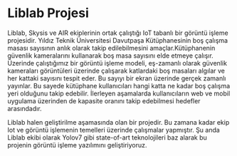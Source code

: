 # Liblab Projesi

Liblab, Skysis ve AIR ekiplerinin ortak çalıştığı IoT tabanlı bir görüntü işleme projesidir. Yıldız Teknik Üniversitesi Davutpaşa Kütüphanesinin boş çalışma masası sayısının anlık olarak takip edilebilmesini amaçlar.Kütüphanenin güvenlik kameralarını kullanarak boş masa sayısını elde etmeye çalışır. Üzerinde çalıştığımız bir görüntü işleme modeli, eş-zamanlı olarak güvenlik kameraları görüntüleri üzerinde çalışarak katlardaki boş masaları algılar ve her kattaki sayısını tespit eder. Bu sayıyı bir ekran üzerinde gerçek zamanlı yayınlar. Bu sayede kütüphane kullanıcıları hangi katta ne kadar boş çalışma yeri olduğunu takip edebilir. İlerleyen aşamalarda kullanıcıların web ve mobil uygulama üzerinden de kapasite oranını takip edebilmesi hedefler arasındadır.

Liblab halen geliştirilme aşamasında olan bir projedir. Bu zamana kadar ekip Iot ve görüntü işlemenin temelleri üzerinde çalışmalar yapmıştır. Şu anda Liblab ekibi olarak Yolov7 gibi state-of-art teknolojileri baz alarak bu projenin görüntü işleme yazılımını geliştiriyoruz.
